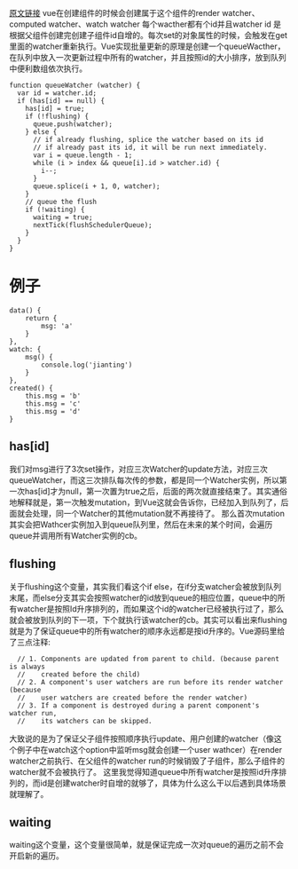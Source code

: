 [原文链接](https://juejin.cn/post/6844904198698434573)
vue在创建组件的时候会创建属于这个组件的render watcher、computed watcher、watch watcher
每个wacther都有个id并且watcher id 是根据父组件创建完创建子组件id自增的。每次set的对象属性的时候，会触发在get里面的watcher重新执行。Vue实现批量更新的原理是创建一个queueWacther，在队列中放入一次更新过程中所有的watcher，并且按照id的大小排序，放到队列中便利数组依次执行。
```
function queueWatcher (watcher) {
  var id = watcher.id;
  if (has[id] == null) {
    has[id] = true;
    if (!flushing) {
      queue.push(watcher);
    } else {
      // if already flushing, splice the watcher based on its id
      // if already past its id, it will be run next immediately.
      var i = queue.length - 1;
      while (i > index && queue[i].id > watcher.id) {
        i--;
      }
      queue.splice(i + 1, 0, watcher);
    }
    // queue the flush
    if (!waiting) {
      waiting = true;
      nextTick(flushSchedulerQueue);
    }
  }
}
```
# 例子
```
data() {
    return {
        msg: 'a'
    }
},
watch: {
    msg() {
        console.log('jianting')
    }
},
created() {
    this.msg = 'b'
    this.msg = 'c'
    this.msg = 'd'
}
```
## has[id]
我们对msg进行了3次set操作，对应三次Watcher的update方法，对应三次queueWatcher，而这三次排队每次传的参数，都是同一个Watcher实例，所以第一次has[id]才为null，第一次置为true之后，后面的两次就直接结束了。其实通俗地解释就是，第一次触发mutation，到Vue这就会告诉你，已经加入到队列了，后面就会处理，同一个Watcher的其他mutation就不再接待了。
那么首次mutation其实会把Wathcer实例加入到queue队列里，然后在未来的某个时间，会遍历queue并调用所有Watcher实例的cb。

## flushing
关于flushing这个变量，其实我们看这个if else，在if分支watcher会被放到队列末尾，而else分支其实会按照watcher的id放到queue的相应位置，queue中的所有watcher是按照Id升序排列的，而如果这个id的watcher已经被执行过了，那么就会被放到队列的下一项，下个就执行该watcher的cb。其实可以看出来flushing就是为了保证queue中的所有watcher的顺序永远都是按id升序的。Vue源码里给了三点注释:
```
  // 1. Components are updated from parent to child. (because parent is always
  //    created before the child)
  // 2. A component's user watchers are run before its render watcher (because
  //    user watchers are created before the render watcher)
  // 3. If a component is destroyed during a parent component's watcher run,
  //    its watchers can be skipped.
```
大致说的是为了保证父子组件按照顺序执行update、用户创建的watcher（像这个例子中在watch这个option中监听msg就会创建一个user wathcer）在render watcher之前执行、在父组件的watcher run的时候销毁了子组件，那么子组件的watcher就不会被执行了。
这里我觉得知道queue中所有watcher是按照id升序排列的，而id是创建watcher时自增的就够了，具体为什么这么干以后遇到具体场景就理解了。

## waiting

waiting这个变量，这个变量很简单，就是保证完成一次对queue的遍历之前不会开启新的遍历。